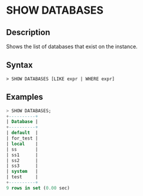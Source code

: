 # **SHOW DATABASES**

## **Description**

Shows the list of databases that exist on the instance.

## **Syntax**

```
> SHOW DATABASES [LIKE expr | WHERE expr]
```

## **Examples**

```sql
> SHOW DATABASES;
+----------+
| Database |
+----------+
| default  |
| for_test |
| local    |
| ss       |
| ss1      |
| ss2      |
| ss3      |
| system   |
| test     |
+----------+
9 rows in set (0.00 sec)
```
